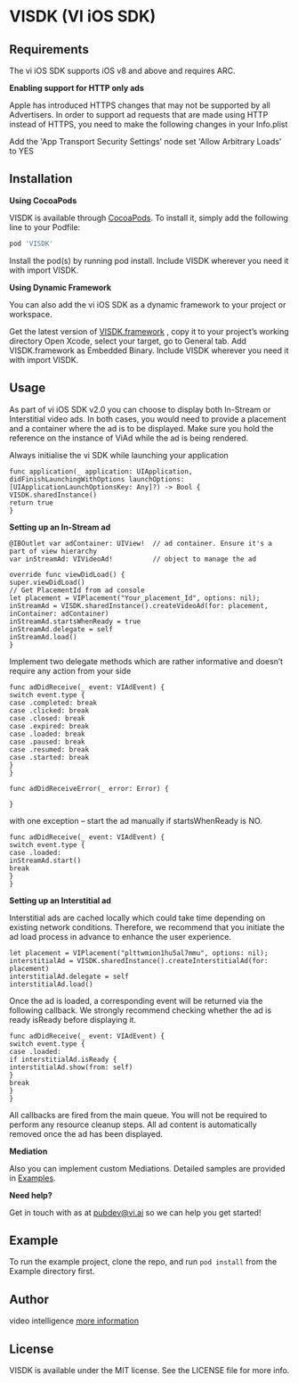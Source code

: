 # VISDK (VI iOS SDK)

<!--[![CI Status](http://img.shields.io/travis/Maksym Kravchenko/VISDK.svg?style=flat)](https://travis-ci.org/Maksym Kravchenko/VISDK)-->
<!--[![Version](https://img.shields.io/cocoapods/v/VISDK.svg?style=flat)](http://cocoapods.org/pods/VISDK)-->
<!--[![License](https://img.shields.io/cocoapods/l/VISDK.svg?style=flat)](http://cocoapods.org/pods/VISDK)-->
<!--[![Platform](https://img.shields.io/cocoapods/p/VISDK.svg?style=flat)](https://github.com/maksymkravchenko/Spec)-->


## Requirements

The vi iOS SDK supports iOS v8 and above and requires ARC.

**Enabling support for HTTP only ads**

Apple has introduced HTTPS changes that may not be supported by all Advertisers. In order to support ad requests that are made using HTTP instead of HTTPS, you need to make the following changes in your Info.plist

Add the 'App Transport Security Settings' node
set 'Allow Arbitrary Loads' to YES


## Installation

**Using CocoaPods**

VISDK is available through [CocoaPods](http://cocoapods.org). To install
it, simply add the following line to your Podfile:

```ruby
pod 'VISDK'
```
Install the pod(s) by running pod install.
Include VISDK wherever you need it with import VISDK.

**Using Dynamic Framework**

You can also add the vi iOS SDK as a dynamic framework to your project or workspace.

Get the latest version of [VISDK.framework](https://github.com/maksymkravchenko/vi/tree/master/VISDK/VISDK.framework) , copy it to your project’s working directory
Open Xcode, select your target, go to General tab. Add VISDK.framework as Embedded Binary.
Include VISDK wherever you need it with import VISDK.

## Usage

As part of vi iOS SDK v2.0 you can choose to display both In-Stream or Interstitial video ads. In both cases, you would need to provide a placement and a container where the ad is to be displayed. Make sure you hold the reference on the instance of ViAd while the ad is being rendered.

Always initialise the vi SDK while launching your application

```
func application(_ application: UIApplication, didFinishLaunchingWithOptions launchOptions: [UIApplicationLaunchOptionsKey: Any]?) -> Bool {
VISDK.sharedInstance()
return true
}
```
**Setting up an In-Stream ad**

```
@IBOutlet var adContainer: UIView!  // ad container. Ensure it's a part of view hierarchy
var inStreamAd: VIVideoAd!          // object to manage the ad

override func viewDidLoad() {
super.viewDidLoad()
// Get PlacementId from ad console
let placement = VIPlacement("Your_placement_Id", options: nil);
inStreamAd = VISDK.sharedInstance().createVideoAd(for: placement, inContainer: adContainer)
inStreamAd.startsWhenReady = true
inStreamAd.delegate = self
inStreamAd.load()
}
```

Implement two delegate methods which are rather informative and doesn’t require any action from your side

```
func adDidReceive(_ event: VIAdEvent) {
switch event.type {
case .completed: break
case .clicked: break
case .closed: break
case .expired: break
case .loaded: break
case .paused: break
case .resumed: break
case .started: break
}
}

func adDidReceiveError(_ error: Error) {

}
```
with one exception – start the ad manually if startsWhenReady is NO.

```
func adDidReceive(_ event: VIAdEvent) {
switch event.type {
case .loaded:
inStreamAd.start()
break
}
}
```
**Setting up an Interstitial ad**

Interstitial ads are cached locally which could take time depending on existing network conditions. Therefore, we recommend that you initiate the ad load process in advance to enhance the user experience.

```
let placement = VIPlacement("plttwmion1hu5al7mmu", options: nil);
interstitialAd = VISDK.sharedInstance().createInterstitialAd(for: placement)
interstitialAd.delegate = self
interstitialAd.load()
```
Once the ad is loaded, a corresponding event will be returned via the following callback. We strongly recommend checking whether the ad is ready isReady before displaying it.

```
func adDidReceive(_ event: VIAdEvent) {
switch event.type {
case .loaded:
if interstitialAd.isReady {
interstitialAd.show(from: self)
}
break
}
}
```

All callbacks are fired from the main queue. You will not be required to perform any resource cleanup steps. All ad content is automatically removed once the ad has been displayed.

**Mediation**

Also you can implement custom Mediations. Detailed samples are provided in [Examples](https://github.com/maksymkravchenko/vi/tree/master/Example).

**Need help?**

Get in touch with as at pubdev@vi.ai so we can help you get started!

## Example

To run the example project, clone the repo, and run `pod install` from the Example directory first.

## Author

video intelligence
[more information](https://docs.vi.ai)

## License

VISDK is available under the MIT license. See the LICENSE file for more info.

